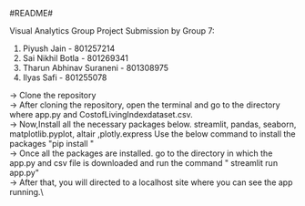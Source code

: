 #README#

Visual Analytics Group Project Submission by Group 7: 
1. Piyush Jain - 801257214
2. Sai Nikhil Botla - 801269341
3. Tharun Abhinav Suraneni - 801308975
4. Ilyas Safi - 801255078


-> Clone the repository\
-> After cloning the repository, open the terminal and go to the directory where app.py and CostofLivingIndexdataset.csv.\
-> Now,Install all the necessary packages below.
    streamlit, pandas, seaborn, matplotlib.pyplot, altair ,plotly.express
    Use the below command to install the packages
    "pip install <packagename>"\
-> Once all the packages are installed. go to the directory in which the app.py and csv file is downloaded and run the command " streamlit run app.py"\
-> After that, you will directed to a localhost site where you can see the app running.\

